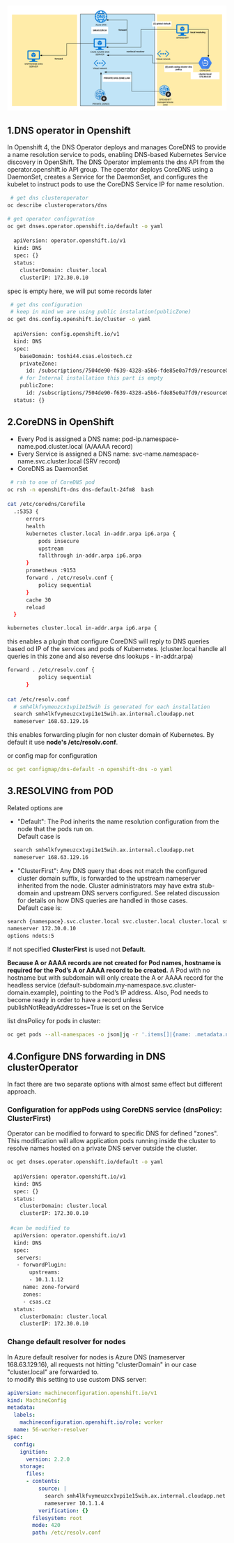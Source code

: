 ![DNS in azure](img/dns-azure-OCP.png)
## 1.DNS operator in Openshift
In Openshift 4, the DNS Operator deploys and manages CoreDNS to provide a name resolution service to pods, enabling DNS-based Kubernetes Service discovery in OpenShift.
The DNS Operator implements the dns API from the operator.openshift.io API group. The operator deploys CoreDNS using a DaemonSet, creates a Service for the DaemonSet, and configures the kubelet to instruct pods to use the CoreDNS Service IP for name resolution.
```sh
 # get dns clusteroperator
oc describe clusteroperators/dns
```
```sh
# get operator configuration
oc get dnses.operator.openshift.io/default -o yaml

  apiVersion: operator.openshift.io/v1
  kind: DNS
  spec: {}
  status:
    clusterDomain: cluster.local
    clusterIP: 172.30.0.10
```
spec is empty here, we will put some records later
```sh
 # get dns configuration
 # keep in mind we are using public instalation(publicZone)
oc get dns.config.openshift.io/cluster -o yaml

  apiVersion: config.openshift.io/v1
  kind: DNS
  spec:
    baseDomain: toshi44.csas.elostech.cz
    privateZone:
      id: /subscriptions/7504de90-f639-4328-a5b6-fde85e0a7fd9/resourceGroups/toshi44-dkxzr-rg/providers/Microsoft.Network/privateDnsZones/toshi44.csas.elostech.cz
    # for Internal installation this part is empty
    publicZone:
      id: /subscriptions/7504de90-f639-4328-a5b6-fde85e0a7fd9/resourceGroups/ocp42-shared/providers/Microsoft.Network/dnszones/csas.elostech.cz
  status: {}
```
## 2.CoreDNS in OpenShift
+ Every Pod is assigned a DNS name: pod-ip.namespace-name.pod.cluster.local (A/AAAA record)
+ Every Service is assigned a DNS name: svc-name.namespace-name.svc.cluster.local (SRV record)
+ CoreDNS as DaemonSet

```sh
 # rsh to one of CoreDNS pod
oc rsh -n openshift-dns dns-default-24fm8  bash

cat /etc/coredns/Corefile 
  .:5353 {
      errors
      health
      kubernetes cluster.local in-addr.arpa ip6.arpa {
          pods insecure
          upstream
          fallthrough in-addr.arpa ip6.arpa
      }
      prometheus :9153
      forward . /etc/resolv.conf {
          policy sequential
      }
      cache 30
      reload
  }
```
```sh
kubernetes cluster.local in-addr.arpa ip6.arpa {
```
this enables a plugin that configure CoreDNS will reply to DNS queries based od IP of the services and pods of Kubernetes. (cluster.local handle all queries in this zone and also reverse dns lookups - in-addr.arpa)

```sh
forward . /etc/resolv.conf {
          policy sequential
      }

cat /etc/resolv.conf 
  # smh4lkfvymeuzcx1vpi1e15wih is generated for each installation
  search smh4lkfvymeuzcx1vpi1e15wih.ax.internal.cloudapp.net
  nameserver 168.63.129.16
```

this enables forwarding plugin for non cluster domain of Kubernetes. By default it use **node's /etc/resolv.conf**.

or config map for configuration
```yaml
oc get configmap/dns-default -n openshift-dns -o yaml
```
## 3.RESOLVING from POD
Related options are  
+ "Default": The Pod inherits the name resolution configuration from the node that the pods run on.  
Default case is 
```sh
  search smh4lkfvymeuzcx1vpi1e15wih.ax.internal.cloudapp.net
  nameserver 168.63.129.16
```
+ "ClusterFirst": Any DNS query that does not match the configured cluster domain suffix, is forwarded to the upstream nameserver inherited from the node. Cluster administrators may have extra stub-domain and upstream DNS servers configured. See related discussion for details on how DNS queries are handled in those cases.  
Default case is:
```sh
search {namespace}.svc.cluster.local svc.cluster.local cluster.local smh4lkfvymeuzcx1vpi1e15wih.ax.internal.cloudapp.net
nameserver 172.30.0.10
options ndots:5
```
If not specified **ClusterFirst** is used not **Default**.

**Because A or AAAA records are not created for Pod names, hostname is required for the Pod’s A or AAAA record to be created.** A Pod with no hostname but with subdomain will only create the A or AAAA record for the headless service (default-subdomain.my-namespace.svc.cluster-domain.example), pointing to the Pod’s IP address. Also, Pod needs to become ready in order to have a record unless publishNotReadyAddresses=True is set on the Service

list dnsPolicy for pods in cluster:
```sh
oc get pods --all-namespaces -o json|jq -r '.items[]|{name: .metadata.name,namespace: .metadata.namespace,dnsPolicy: .spec.dnsPolicy}'
```

## 4.Configure DNS forwarding in DNS clusterOperator
In fact there are two separate options with almost same effect but different approach.
### Configuration for appPods using CoreDNS service (dnsPolicy: ClusterFirst)

Operator can be modified to forward to specific DNS for defined "zones".
This modification will allow application pods running inside the cluster to resolve names hosted on a private DNS server outside the cluster.
```sh
oc get dnses.operator.openshift.io/default -o yaml

  apiVersion: operator.openshift.io/v1
  kind: DNS
  spec: {}
  status:
    clusterDomain: cluster.local
    clusterIP: 172.30.0.10

 #can be modified to 
  apiVersion: operator.openshift.io/v1
  kind: DNS
  spec:
   servers:
   - forwardPlugin:
       upstreams:
       - 10.1.1.12
     name: zone-forward
     zones:
     - csas.cz
  status:
    clusterDomain: cluster.local
    clusterIP: 172.30.0.10
```
### Change default resolver for nodes 
In Azure default resolver for nodes is Azure DNS (nameserver 168.63.129.16), all requests not hitting "clusterDomain" in our case "cluster.local" are forwarded to.  
to modify this setting to use custom DNS server:
```yaml
apiVersion: machineconfiguration.openshift.io/v1
kind: MachineConfig
metadata:
  labels:
    machineconfiguration.openshift.io/role: worker
  name: 56-worker-resolver
spec:
  config:
    ignition:
      version: 2.2.0
    storage:
      files:
      - contents:
          source: |
            search smh4lkfvymeuzcx1vpi1e15wih.ax.internal.cloudapp.net
            nameserver 10.1.1.4
          verification: {}
        filesystem: root
        mode: 420
        path: /etc/resolv.conf
```

